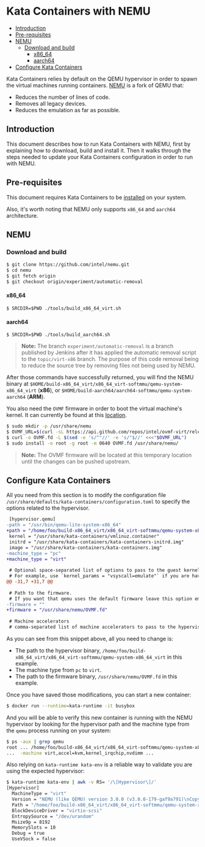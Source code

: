 
# Kata Containers with NEMU

* [Introduction](#introduction)
* [Pre-requisites](#pre-requisites)
* [NEMU](#nemu)
    * [Download and build](#download-and-build)
        * [x86_64](#x86-64)
        * [aarch64](#aarch64)
* [Configure Kata Containers](#configure-kata-containers)

Kata Containers relies by default on the QEMU hypervisor in order to spawn the virtual machines running containers. [NEMU](https://github.com/intel/nemu) is a fork of QEMU that:
- Reduces the number of lines of code.
- Removes all legacy devices.
- Reduces the emulation as far as possible.

## Introduction

This document describes how to run Kata Containers with NEMU, first by explaining how to download, build and install it. Then it walks through the steps needed to update your Kata Containers configuration in order to run with NEMU. 

## Pre-requisites
This document requires Kata Containers to be [installed](https://github.com/kata-containers/documentation/blob/master/install/README.md) on your system.

Also, it's worth noting that NEMU only supports `x86_64` and `aarch64` architecture.

## NEMU

### Download and build

```bash
$ git clone https://github.com/intel/nemu.git
$ cd nemu
$ git fetch origin
$ git checkout origin/experiment/automatic-removal
```
#### x86_64
```
$ SRCDIR=$PWD ./tools/build_x86_64_virt.sh
```
#### aarch64
```
$ SRCDIR=$PWD ./tools/build_aarch64.sh
```

> **Note:** The branch `experiment/automatic-removal` is a branch published by Jenkins after it has applied the automatic removal script to the `topic/virt-x86` branch. The purpose of this code removal being to reduce the source tree by removing files not being used by NEMU.

After those commands have successfully returned, you will find the NEMU binary at `$HOME/build-x86_64_virt/x86_64_virt-softmmu/qemu-system-x86_64_virt` (__x86__), or `$HOME/build-aarch64/aarch64-softmmu/qemu-system-aarch64` (__ARM__).

You also need the `OVMF` firmware in order to boot the virtual machine's kernel. It can currently be found at this [location](https://github.com/intel/ovmf-virt/releases).
```bash
$ sudo mkdir -p /usr/share/nemu
$ OVMF_URL=$(curl -sL https://api.github.com/repos/intel/ovmf-virt/releases/latest | jq -S '.assets[0].browser_download_url')
$ curl -o OVMF.fd -L $(sed -e 's/^"//' -e 's/"$//' <<<"$OVMF_URL")
$ sudo install -o root -g root -m 0640 OVMF.fd /usr/share/nemu/
```
> **Note:** The OVMF firmware will be located at this temporary location until the changes can be pushed upstream.


## Configure Kata Containers
All you need from this section is to modify the configuration file `/usr/share/defaults/kata-containers/configuration.toml` to specify the options related to the hypervisor.


```diff
 [hypervisor.qemu]
-path = "/usr/bin/qemu-lite-system-x86_64"
+path = "/home/foo/build-x86_64_virt/x86_64_virt-softmmu/qemu-system-x86_64_virt"
 kernel = "/usr/share/kata-containers/vmlinuz.container"
 initrd = "/usr/share/kata-containers/kata-containers-initrd.img"
 image = "/usr/share/kata-containers/kata-containers.img"
-machine_type = "pc"
+machine_type = "virt"
 
 # Optional space-separated list of options to pass to the guest kernel.
 # For example, use `kernel_params = "vsyscall=emulate"` if you are having
@@ -31,7 +31,7 @@
 
 # Path to the firmware.
 # If you want that qemu uses the default firmware leave this option empty
-firmware = ""
+firmware = "/usr/share/nemu/OVMF.fd"
 
 # Machine accelerators
 # comma-separated list of machine accelerators to pass to the hypervisor.
```

As you can see from this snippet above, all you need to change is:
- The path to the hypervisor binary, `/home/foo/build-x86_64_virt/x86_64_virt-softmmu/qemu-system-x86_64_virt` in this example.
- The machine type from `pc` to `virt`.
- The path to the firmware binary, `/usr/share/nemu/OVMF.fd` in this example.

Once you have saved those modifications, you can start a new container:
```bash
$ docker run --runtime=kata-runtime -it busybox
```
And you will be able to verify this new container is running with the NEMU hypervisor by looking for the hypervisor path and the machine type from the `qemu` process running on your system:
```bash
$ ps -aux | grep qemu
root ... /home/foo/build-x86_64_virt/x86_64_virt-softmmu/qemu-system-x86_64_virt
...  -machine virt,accel=kvm,kernel_irqchip,nvdimm ...
```

Also relying on `kata-runtime kata-env` is a reliable way to validate you are using the expected hypervisor:
```bash
$ kata-runtime kata-env | awk -v RS= '/\[Hypervisor\]/'
[Hypervisor]
  MachineType = "virt"
  Version = "NEMU (like QEMU) version 3.0.0 (v3.0.0-179-gaf9a791)\nCopyright (c) 2003-2017 Fabrice Bellard and the QEMU Project developers"
  Path = "/home/foo/build-x86_64_virt/x86_64_virt-softmmu/qemu-system-x86_64_virt"
  BlockDeviceDriver = "virtio-scsi"
  EntropySource = "/dev/urandom"
  Msize9p = 8192
  MemorySlots = 10
  Debug = true
  UseVSock = false
```

